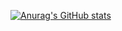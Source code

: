 

[![Anurag's GitHub stats](https://github-readme-stats.vercel.app/api?username=ahsanjamee)](https://github.com/anuraghazra/github-readme-stats)
